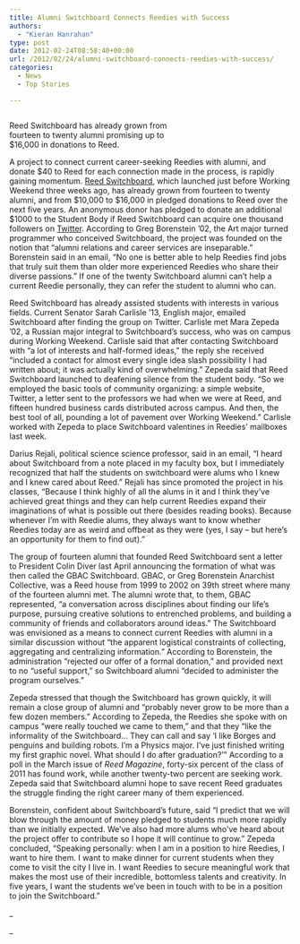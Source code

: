 ```yaml
---
title: Alumni Switchboard Connects Reedies with Success
authors: 
  - "Kieran Hanrahan"
type: post
date: 2012-02-24T08:58:40+00:00
url: /2012/02/24/alumni-switchboard-connects-reedies-with-success/
categories:
  - News
  - Top Stories

---
```

<div id="attachment_1338" style="width: 310px" class="wp-caption alignright">
  <a href="http://www.reedquest.org/2012/02/alumni-switchboard-connects-reedies-with-success/reed_switchboard_logo_red/" rel="attachment wp-att-1338"><img class="size-medium wp-image-1338" title="reed_switchboard_logo_red" src="https://i0.wp.com/www.reedquest.org/wp-content/uploads/2012/02/reed_switchboard_logo_red-300x105.png?resize=300%2C105" alt="" data-recalc-dims="1" /></a>
  
  <p class="wp-caption-text">
    Reed Switchboard has already grown from fourteen to twenty alumni promising up to $16,000 in donations to Reed.
  </p>
</div>

A project to connect current career-seeking Reedies with alumni, and donate $40 to Reed for each connection made in the process, is rapidly gaining momentum. [Reed Switchboard][1], which launched just before Working Weekend three weeks ago, has already grown from fourteen to twenty alumni, and from $10,000 to $16,000 in pledged donations to Reed over the next five years. An anonymous donor has pledged to donate an additional $1000 to the Student Body if Reed Switchboard can acquire one thousand followers on [Twitter][2]. According to Greg Borenstein ’02, the Art major turned programmer who conceived Switchboard, the project was founded on the notion that “alumni relations and career services are inseparable.” Borenstein said in an email, “No one is better able to help Reedies find jobs that truly suit them than older more experienced Reedies who share their diverse passions.” If one of the twenty Switchboard alumni can’t help a current Reedie personally, they can refer the student to alumni who can.

Reed Switchboard has already assisted students with interests in various fields. Current Senator Sarah Carlisle ’13, English major, emailed Switchboard after finding the group on Twitter. Carlisle met Mara Zepeda ’02, a Russian major integral to Switchboard’s success, who was on campus during Working Weekend. Carlisle said that after contacting Switchboard with “a lot of interests and half-formed ideas,” the reply she received “included a contact for almost every single idea slash possibility I had written about; it was actually kind of overwhelming.” Zepeda said that Reed Switchboard launched to deafening silence from the student body. “So we employed the basic tools of community organizing: a simple website, Twitter, a letter sent to the professors we had when we were at Reed, and fifteen hundred business cards distributed across campus. And then, the best tool of all, pounding a lot of pavement over Working Weekend.” Carlisle worked with Zepeda to place Switchboard valentines in Reedies’ mailboxes last week.

Darius Rejali, political science science professor, said in an email, “I heard about Switchboard from a note placed in my faculty box, but I immediately recognized that half the students on switchboard were alums who I knew and I knew cared about Reed.” Rejali has since promoted the project in his classes, “Because I think highly of all the alums in it and I think they&#8217;ve achieved great things and they can help current Reedies expand their imaginations of what is possible out there (besides reading books). Because whenever I&#8217;m with Reedie alums, they always want to know whether Reedies today are as weird and offbeat as they were (yes, I say &#8211; but here&#8217;s an opportunity for them to find out).”

The group of fourteen alumni that founded Reed Switchboard sent a letter to President Colin Diver last April announcing the formation of what was then called the GBAC Switchboard. GBAC, or Greg Borenstein Anarchist Collective, was a Reed house from 1999 to 2002 on 39th street where many of the fourteen alumni met. The alumni wrote that, to them, GBAC represented, “a conversation across disciplines about finding our life’s purpose, pursuing creative solutions to entrenched problems, and building a community of friends and collaborators around ideas.” The Switchboard was envisioned as a means to connect current Reedies with alumni in a similar discussion without “the apparent logistical constraints of collecting, aggregating and centralizing information.” According to Borenstein, the administration “rejected our offer of a formal donation,” and provided next to no “useful support,” so Switchboard alumni “decided to administer the program ourselves.”

Zepeda stressed that though the Switchboard has grown quickly, it will remain a close group of alumni and “probably never grow to be more than a few dozen members.” According to Zepeda, the Reedies she spoke with on campus “were really touched we came to them,” and that they “like the informality of the Switchboard&#8230; They can call and say ‘I like Borges and penguins and building robots. I&#8217;m a Physics major. I&#8217;ve just finished writing my first graphic novel. What should I do after graduation?’” According to a poll in the March issue of _Reed Magazine_, forty-six percent of the class of 2011 has found work, while another twenty-two percent are seeking work. Zepeda said that Switchboard alumni hope to save recent Reed graduates the struggle finding the right career many of them experienced.

Borenstein, confident about Switchboard’s future, said “I predict that we will blow through the amount of money pledged to students much more rapidly than we initially expected. We&#8217;ve also had more alums who&#8217;ve heard about the project offer to contribute so I hope it will continue to grow.” Zepeda concluded, “Speaking personally: when I am in a position to hire Reedies, I want to hire them. I want to make dinner for current students when they come to visit the city I live in. I want Reedies to secure meaningful work that makes the most use of their incredible, bottomless talents and creativity. In five years, I want the students we&#8217;ve been in touch with to be in a position to join the Switchboard.”

_
  
_

 [1]: http://reedswitchboard.com/ "Reed Switchboard Website"
 [2]: http://twitter.com/#!/reedswitchboard "Reed Switchboard Twitter"